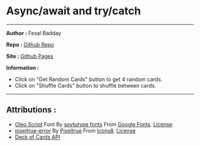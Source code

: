 # Async/await and try/catch

---

**Author :** Fesal Badday

**Repo :** [Github Repo](https://github.com/FesalBadday/asynchronous-fetch)

**Site :** [Github Pages](https://FesalBadday.github.io/asynchronous-fetch)

**Information :**

 - Click on "Get Random Cards" button to get 4 random cards.
 - Click on "Shuffle Cards" button to shuffle between cards.

---

## Attributions :

- [Oleo Script](https://fonts.google.com/specimen/Oleo+Script#standard-styles) Font By [soytutype fonts](https://fonts.google.com/?query=soytutype+fonts) From [Google Fonts](https://fonts.google.com). [License](https://developers.google.com/fonts)
- [pixeltrue-error](https://icons8.com/illustrations/illustration/pixeltrue-error) By [Pixeltrue](https://www.pixeltrue.com/packs) From [Icons8](https://www.icons8.com). [License](https://www.icons8.com/license)
- [Deck of Cards API](https://deckofcardsapi.com)